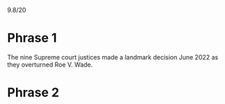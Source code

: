 9.8/20

# Phrase 1
The nine Supreme court justices made a landmark decision June 2022 as they overturned Roe V. Wade.

# Phrase 2
